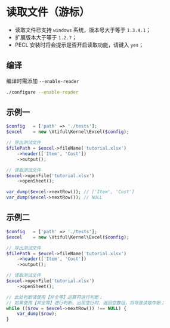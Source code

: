 # 读取文件（游标）

* 读取文件已支持 `windows` 系统，版本号大于等于 `1.3.4.1`；
* 扩展版本大于等于 `1.2.7`；
* PECL 安装时将会提示是否开启读取功能，请键入 `yes`；

## 编译

编译时需添加 `--enable-reader`

```bash
./configure --enable-reader
```

## 示例一

```php
$config   = ['path' => './tests'];
$excel    = new \Vtiful\Kernel\Excel($config);

// 导出测试文件
$filePath = $excel->fileName('tutorial.xlsx')
    ->header(['Item', 'Cost'])
    ->output();

// 读取测试文件
$excel->openFile('tutorial.xlsx')
    ->openSheet();

var_dump($excel->nextRow()); // ['Item', 'Cost']
var_dump($excel->nextRow()); // NULL
```

## 示例二

```php
$config   = ['path' => './tests'];
$excel    = new \Vtiful\Kernel\Excel($config);

// 导出测试文件
$filePath = $excel->fileName('tutorial.xlsx')
    ->header(['Item', 'Cost'])
    ->output();

// 读取测试文件
$excel->openFile('tutorial.xlsx')
    ->openSheet();

// 此处判断请使用【非全等】运算符进行判断；
// 如果使用【非全等】进行判断，出现空行时，返回空数组，将导致读取中断；
while (($row = $excel->nextRow()) !== NULL) {
    var_dump($row);
}
```

